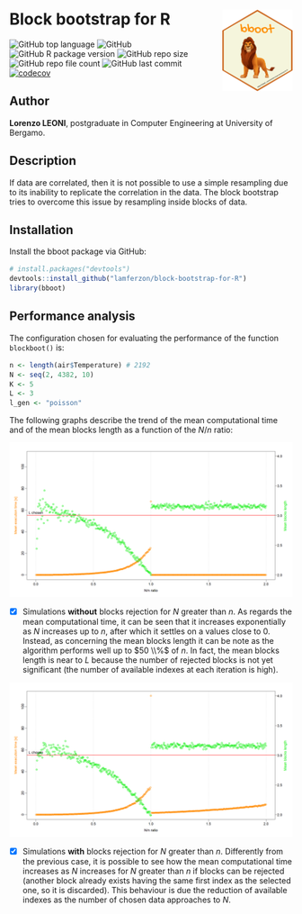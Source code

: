 # Block bootstrap for R <img src='forREADME/logo.png' align="right" height="145" />

![GitHub top language](https://img.shields.io/github/languages/top/lamferzon/block-bootstrap-for-R?label=R&logo=R)
![GitHub](https://img.shields.io/github/license/lamferzon/block-bootstrap-for-R?color=steelblue)
![GitHub R package version](https://img.shields.io/github/r-package/v/lamferzon/block-bootstrap-for-R?color=lightskyblue)
![GitHub repo size](https://img.shields.io/github/repo-size/lamferzon/block-bootstrap-for-R?color=red)
![GitHub repo file count](https://img.shields.io/github/directory-file-count/lamferzon/block-bootstrap-for-R?color=orange)
![GitHub last commit](https://img.shields.io/github/last-commit/lamferzon/block-bootstrap-for-R?color=yellow)
[![codecov](https://codecov.io/gh/lamferzon/block-bootstrap-for-R/branch/main/graph/badge.svg?token=BS7OQ5ELIN)](https://codecov.io/gh/lamferzon/block-bootstrap-for-R)

## Author ##
**Lorenzo LEONI**, postgraduate in Computer Engineering at University of Bergamo.

## Description ##
If data are correlated, then it is not possible to use a simple resampling due to its inability to replicate the correlation in the data. The block bootstrap tries to overcome this issue by resampling inside blocks of data.

## Installation ##
Install the bboot package via GitHub:
``` r
# install.packages("devtools")
devtools::install_github("lamferzon/block-bootstrap-for-R")
library(bboot)
``` 
## Performance analysis ##
The configuration chosen for evaluating the performance of the function ```blockboot()``` is:
``` r
n <- length(air$Temperature) # 2192
N <- seq(2, 4382, 10)
K <- 5
L <- 3
l_gen <- "poisson"
```
The following graphs describe the trend of the mean computational time and of the mean blocks length as a function of the $N/n$ ratio:

![Image 1](forREADME/trend.png)
- [x] Simulations **without** blocks rejection for $N$ greater than $n$. As regards the mean computational time, it can be seen that it increases exponentially as $N$ increases up to $n$, after which it settles on a values close to $0$. Instead, as concerning the mean blocks length it can be note as the algorithm performs well up to $50 \\%$ of $n$. In fact, the mean blocks length is near to $L$ because the number of rejected blocks is not yet significant (the number of available indexes at each iteration is high).

![Image 2](forREADME/trend_rej.png)
- [x] Simulations **with** blocks rejection for $N$ greater than $n$. Differently from the previous case, it is possible to see how the mean computational time increases as $N$ increases for $N$ greater than $n$ if blocks can be rejected (another block already exists having the same first index as the selected one, so it is discarded). This behaviour is due the reduction of available indexes as the number of chosen data approaches to $N$.
